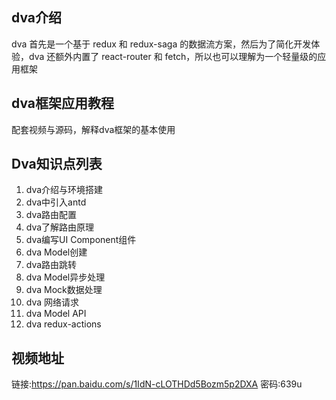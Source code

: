 ## dva介绍
dva 首先是一个基于 redux 和 redux-saga 的数据流方案，然后为了简化开发体验，dva 还额外内置了 react-router 和 fetch，所以也可以理解为一个轻量级的应用框架

## dva框架应用教程
配套视频与源码，解释dva框架的基本使用

## Dva知识点列表
1. dva介绍与环境搭建
2. dva中引入antd
3. dva路由配置
4. dva了解路由原理
5. dva编写UI Component组件
6. dva Model创建
7. dva路由跳转
8. dva Model异步处理
9. dva Mock数据处理
10. dva 网络请求
11. dva Model API
12. dva redux-actions

## 视频地址
链接:https://pan.baidu.com/s/1IdN-cLOTHDd5Bozm5p2DXA  密码:639u

